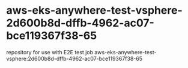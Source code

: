 # aws-eks-anywhere-test-vsphere-2d600b8d-dffb-4962-ac07-bce119367f38-65
repository for use with E2E test job aws-eks-anywhere-test-vsphere:2d600b8d-dffb-4962-ac07-bce119367f38-65
